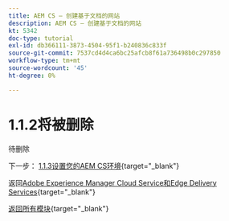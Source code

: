 ```yaml
---
title: AEM CS — 创建基于文档的网站
description: AEM CS — 创建基于文档的网站
kt: 5342
doc-type: tutorial
exl-id: db366111-3873-4504-95f1-b240836c833f
source-git-commit: 7537cd4d4ca6bc25afcb8f61a736498b0c297850
workflow-type: tm+mt
source-wordcount: '45'
ht-degree: 0%

---
```


# 1.1.2将被删除

待删除

下一步： [1.1.3设置您的AEM CS环境](./ex3.md){target="_blank"}

返回[Adobe Experience Manager Cloud Service和Edge Delivery Services](./aemcs.md){target="_blank"}

[返回所有模块](./../../../overview.md){target="_blank"}
